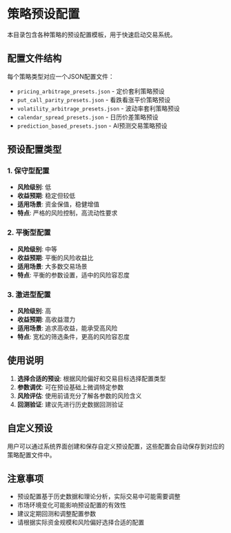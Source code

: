 # 策略预设配置

本目录包含各种策略的预设配置模板，用于快速启动交易系统。

## 配置文件结构

每个策略类型对应一个JSON配置文件：
- `pricing_arbitrage_presets.json` - 定价套利策略预设
- `put_call_parity_presets.json` - 看跌看涨平价策略预设  
- `volatility_arbitrage_presets.json` - 波动率套利策略预设
- `calendar_spread_presets.json` - 日历价差策略预设
- `prediction_based_presets.json` - AI预测交易策略预设

## 预设配置类型

### 1. 保守型配置
- **风险级别**: 低
- **收益预期**: 稳定但较低
- **适用场景**: 资金保值，稳健增值
- **特点**: 严格的风险控制，高流动性要求

### 2. 平衡型配置  
- **风险级别**: 中等
- **收益预期**: 平衡的风险收益比
- **适用场景**: 大多数交易场景
- **特点**: 平衡的参数设置，适中的风险容忍度

### 3. 激进型配置
- **风险级别**: 高  
- **收益预期**: 高收益潜力
- **适用场景**: 追求高收益，能承受高风险
- **特点**: 宽松的筛选条件，更高的风险容忍度

## 使用说明

1. **选择合适的预设**: 根据风险偏好和交易目标选择配置类型
2. **参数调优**: 可在预设基础上微调特定参数
3. **风险评估**: 使用前请充分了解各参数的风险含义
4. **回测验证**: 建议先进行历史数据回测验证

## 自定义预设

用户可以通过系统界面创建和保存自定义预设配置，这些配置会自动保存到对应的策略配置文件中。

## 注意事项

- 预设配置基于历史数据和理论分析，实际交易中可能需要调整
- 市场环境变化可能影响预设配置的有效性
- 建议定期回测和调整配置参数
- 请根据实际资金规模和风险偏好选择合适的配置